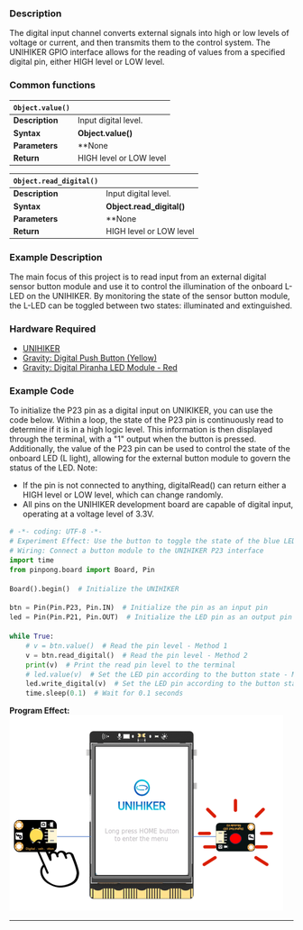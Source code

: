 ### **Description**
The digital input channel converts external signals into high or low levels of voltage or current, and then transmits them to the control system. The UNIHIKER GPIO interface allows for the reading of values from a specified digital pin, either HIGH level or LOW level.
### **Common functions**  
| `Object.value()`    |                            |
| :--------------     | :--------------------      |
| **Description**     | Input digital level.       |  
| **Syntax**          | **Object.value()**         |  
| **Parameters**      | **None                     |  
| **Return**          | HIGH level or LOW level    |  

  
| `Object.read_digital()`    |                            |
| :--------------     | :--------------------      |
| **Description**     | Input digital level.       |  
| **Syntax**          | **Object.read_digital()**         |  
| **Parameters**      | **None                     |  
| **Return**          | HIGH level or LOW level    |  




### **Example Description**
The main focus of this project is to read input from an external digital sensor button module and use it to control the illumination of the onboard L-LED on the UNIHIKER. By monitoring the state of the sensor button module, the L-LED can be toggled between two states: illuminated and extinguished.
### **Hardware Required**

- [UNIHIKER]()
- [Gravity: Digital Push Button (Yellow)](https://www.dfrobot.com/product-73.html)
- [Gravity: Digital Piranha LED Module - Red](https://www.dfrobot.com/product-471.html)
### **Example Code**
To initialize the P23 pin as a digital input on UNIKIKER, you can use the code below. Within a loop, the state of the P23 pin is continuously read to determine if it is in a high logic level. This information is then displayed through the terminal, with a "1" output when the button is pressed. Additionally, the value of the P23 pin can be used to control the state of the onboard LED (L light), allowing for the external button module to govern the status of the LED.
Note:

- If the pin is not connected to anything, digitalRead() can return either a HIGH level or LOW level, which can change randomly.
- All pins on the UNIHIKER development board are capable of digital input, operating at a voltage level of 3.3V.
```python
# -*- coding: UTF-8 -*-
# Experiment Effect: Use the button to toggle the state of the blue LED labeled "L" on the back of the UNIHIKER.
# Wiring: Connect a button module to the UNIHIKER P23 interface
import time
from pinpong.board import Board, Pin

Board().begin()  # Initialize the UNIHIKER

btn = Pin(Pin.P23, Pin.IN)  # Initialize the pin as an input pin
led = Pin(Pin.P21, Pin.OUT)  # Initialize the LED pin as an output pin

while True:
    # v = btn.value()  # Read the pin level - Method 1
    v = btn.read_digital()  # Read the pin level - Method 2
    print(v)  # Print the read pin level to the terminal
    # led.value(v)  # Set the LED pin according to the button state - Method 1
    led.write_digital(v)  # Set the LED pin according to the button state - Method 2
    time.sleep(0.1)  # Wait for 0.1 seconds

```
**Program Effect:**
![image.png](img/2_Digital_Input_GPIO_/1722838953234-a191f90e-311b-41b7-9e96-c35b946d8a15.png)



---
